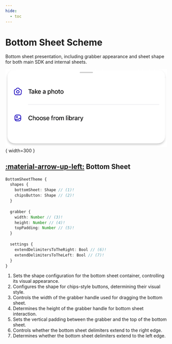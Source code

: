 ```yaml
---
hide:
  - toc
---
```

# Bottom Sheet Scheme

Bottom sheet presentation, including grabber appearance and sheet shape for both main SDK and internal sheets.

![component](/media/components/bottom-sheet-std.png){ width=300 }

## [:material-arrow-up-left:](/sdk/developer/configuration/ui/theme/index.md#theme) Bottom Sheet

```typescript
BottomSheetTheme {
  shapes {
    bottomSheet: Shape // (1)!
    chipsButton: Shape // (2)!
  }

  grabber {
    width: Number // (3)!
    height: Number // (4)!
    topPadding: Number // (5)!
  }

  settings {
    extendDelimitersToTheRight: Bool // (6)!
    extendDelimitersToTheLeft: Bool // (7)!
  }
}

```

1. Sets the shape configuration for the bottom sheet container, controlling its visual appearance.
2. Configures the shape for chips-style buttons, determining their visual style.
3. Controls the width of the grabber handle used for dragging the bottom sheet.
4. Determines the height of the grabber handle for bottom sheet interaction.
5. Sets the vertical padding between the grabber and the top of the bottom sheet.
6. Controls whether the bottom sheet delimiters extend to the right edge.
7. Determines whether the bottom sheet delimiters extend to the left edge. 
